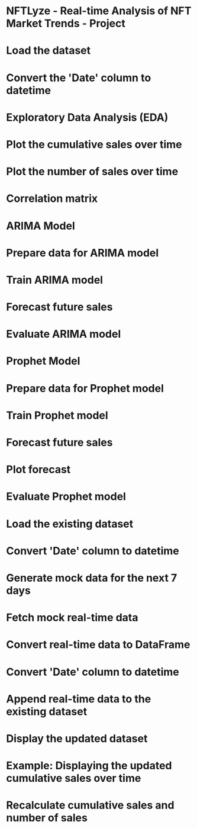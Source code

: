 # NFTLyze - Real-time Analysis of NFT Market Trends - Project
# Load the dataset
# Convert the 'Date' column to datetime
# Exploratory Data Analysis (EDA)
# Plot the cumulative sales over time
# Plot the number of sales over time
# Correlation matrix
# ARIMA Model
# Prepare data for ARIMA model
# Train ARIMA model
# Forecast future sales
# Evaluate ARIMA model
# Prophet Model
# Prepare data for Prophet model
# Train Prophet model
# Forecast future sales
# Plot forecast
# Evaluate Prophet model
# Load the existing dataset
# Convert 'Date' column to datetime
# Generate mock data for the next 7 days
# Fetch mock real-time data 
# Convert real-time data to DataFrame
# Convert 'Date' column to datetime
# Append real-time data to the existing dataset
# Display the updated dataset
# Example: Displaying the updated cumulative sales over time
# Recalculate cumulative sales and number of sales




 
